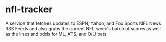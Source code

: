 # nfl-tracker
A service that fetches updates to ESPN, Yahoo, and Fox Sports NFL News RSS Feeds and also grabs the current NFL week's batch of scores as well as the lines and odds for ML, ATS, and O/U bets
